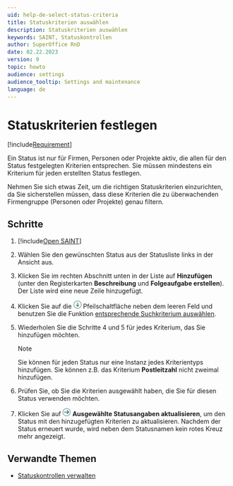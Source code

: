 ```yaml
---
uid: help-de-select-status-criteria
title: Statuskriterien auswählen
description: Statuskriterien auswählen
keywords: SAINT, Statuskontrollen
author: SuperOffice RnD
date: 02.22.2023
version: 9
topic: howto
audience: settings
audience_tooltip: Settings and maintenance
language: de
---
```


# Statuskriterien festlegen

[!include[Requirement](../includes/note-saint-req.md)]

Ein Status ist nur für Firmen, Personen oder Projekte aktiv, die allen für den Status festgelegten Kriterien entsprechen. Sie müssen mindestens ein Kriterium für jeden erstellten Status festlegen.

Nehmen Sie sich etwas Zeit, um die richtigen Statuskriterien einzurichten, da Sie sicherstellen müssen, dass diese Kriterien die zu überwachenden Firmengruppe (Personen oder Projekte) genau filtern.

## Schritte

1. [!include[Open SAINT](includes/open-saint-select-tab.md)]

1. Wählen Sie den gewünschten Status aus der Statusliste links in der Ansicht aus.

1. Klicken Sie im rechten Abschnitt unten in der Liste auf **Hinzufügen** (unter den Registerkarten **Beschreibung** und **Folgeaufgabe erstellen**). Der Liste wird eine neue Zeile hinzugefügt.

1. Klicken Sie auf die ![Symbol][img1] Pfeilschaltfläche neben dem leeren Feld und benutzen Sie die Funktion [entsprechende Suchkriterium auswählen][1].

1. Wiederholen Sie die Schritte 4 und 5 für jedes Kriterium, das Sie hinzufügen möchten.

    > [!NOTE]
    > Sie können für jeden Status nur eine Instanz jedes Kriterientyps hinzufügen. Sie können z.B. das Kriterium **Postleitzahl** nicht zweimal hinzufügen.

1. Prüfen Sie, ob Sie die Kriterien ausgewählt haben, die Sie für diesen Status verwenden möchten.

1. Klicken Sie auf ![Symbol][img2] **Ausgewählte Statusangaben aktualisieren**, um den Status mit den hinzugefügten Kriterien zu aktualisieren. Nachdem der Status erneuert wurde, wird neben dem Statusnamen kein rotes Kreuz mehr angezeigt.

## Verwandte Themen

* [Statuskontrollen verwalten][2]

<!-- Referenced links -->
[1]: ../../search-options/learn/search-criteria.md
[2]: manage-status-monitors.md

<!-- Referenced images -->
[img1]: ../../../media/icons/arrow-down.png
[img2]: ../../../media/icons/arrow-right.png
